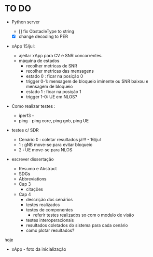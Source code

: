 # TO DO

- Python server
  - [] fix ObstacleType to string
  - [x] change decoding to PER
- xApp 15/jul:
  - ajeitar xApp para CV e SNR concorrentes.
  - máquina de estados
    - recolher metricas de SNR
    - recolher metricas das mensagens
    - estado 0 : ficar na posição 0
    - trigger  0-1: mensagem de bloqueio iminente ou SNR baixou e mensagem de bloqueio 
    - estado 1 : ficar na posição 1
    - trigger 1-0: UE em NLOS?

- Como realizar testes :
  - iperf3 - 
  - ping - ping core, ping gnb, ping UE
- testes c/ SDR

  - Cenário 0 : coletar resultados já!!! - 16/jul
  - 1 : gNB move-se para evitar bloqueio
  - 2 : UE move-se para NLOS


- escrever dissertação
  - Resumo e Abstract
  - SDGs
  - Abbreviations
  - Cap 3
    - citações
  - Cap 4
      - descrição dos cenários
      - testes realizados
      - testes de componentes 
        - referir testes realizados so com o modulo de visão
      - testes interoperacionais
      - resultados coletados do sistema para cada cenário
      - como plotar resultados?


hoje
- xApp - foto da inicialização
